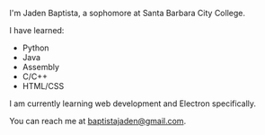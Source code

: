 
I'm Jaden Baptista, a sophomore at Santa Barbara City College.

I have learned:
- Python
- Java
- Assembly
- C/C++
- HTML/CSS

I am currently learning web development and Electron specifically.

You can reach me at baptistajaden@gmail.com.

<!---
jdbaptista/jdbaptista is a ✨ special ✨ repository because its `README.md` (this file) appears on your GitHub profile.
You can click the Preview link to take a look at your changes.
--->
